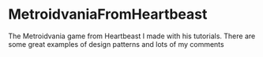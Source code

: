 # MetroidvaniaFromHeartbeast
The Metroidvania game from Heartbeast I made with his tutorials. There are some great examples of design patterns and lots of my comments
